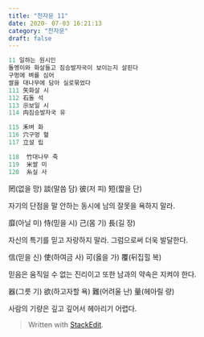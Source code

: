 ```yaml
---
title: "천자문 11"
date: 2020- 07-03 16:21:13
category: "천자문"
draft: false
---
```

```js
11 일하는 원시인
돌멩이와 화살들고 짐승발자국이 보이는지 살핀다
구멍에 벼를 심어 
쌀을 대나무에 담아 실로묶었다
111 矢화살 시
112 石돌 석
113 示보일 시
114 禸짐승발자국 유

115 禾벼 화
116 穴구멍 혈
117 立설 립

118  竹대나무 죽
119  米쌀 미
120  糸실 사
```
罔(없을 망) 談(말씀 담) 彼(저 피) 短(짧을 단)

자기의 단점을 말 안하는 동시에 남의 잘못을 욕하지 말라.

靡(아닐 미) 恃(믿을 시) 己(몸 기) 長(길 장)

자신의 특기를 믿고 자랑하지 말라. 그럼으로써 더욱 발달한다.

信(믿을 신) 使(하여금 사) 可(옳을 가) 覆(뒤집힐 복)

믿음은 움직일 수 없는 진리이고 또한 남과의 약속은 지켜야 한다.

器(그릇 기) 欲(하고자할 욕) 難(어려울 난) 量(헤아릴 량)

사람의  기량은  깊고  깊어서  헤아리기  어렵다.
> Written with [StackEdit](https://stackedit.io/).
<!--stackedit_data:
eyJoaXN0b3J5IjpbLTQzMzA3MTgxNiw2MDk1Mjg0MzZdfQ==
-->